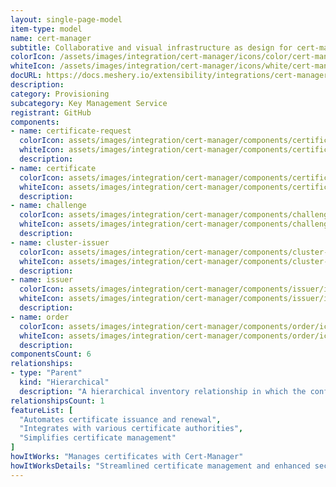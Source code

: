 ```yaml
---
layout: single-page-model
item-type: model
name: cert-manager
subtitle: Collaborative and visual infrastructure as design for cert-manager
colorIcon: /assets/images/integration/cert-manager/icons/color/cert-manager-color.svg
whiteIcon: /assets/images/integration/cert-manager/icons/white/cert-manager-white.svg
docURL: https://docs.meshery.io/extensibility/integrations/cert-manager
description: 
category: Provisioning
subcategory: Key Management Service
registrant: GitHub
components: 
- name: certificate-request
  colorIcon: assets/images/integration/cert-manager/components/certificate-request/icons/color/certificate-request-color.svg
  whiteIcon: assets/images/integration/cert-manager/components/certificate-request/icons/white/certificate-request-white.svg
  description: 
- name: certificate
  colorIcon: assets/images/integration/cert-manager/components/certificate/icons/color/certificate-color.svg
  whiteIcon: assets/images/integration/cert-manager/components/certificate/icons/white/certificate-white.svg
  description: 
- name: challenge
  colorIcon: assets/images/integration/cert-manager/components/challenge/icons/color/challenge-color.svg
  whiteIcon: assets/images/integration/cert-manager/components/challenge/icons/white/challenge-white.svg
  description: 
- name: cluster-issuer
  colorIcon: assets/images/integration/cert-manager/components/cluster-issuer/icons/color/cluster-issuer-color.svg
  whiteIcon: assets/images/integration/cert-manager/components/cluster-issuer/icons/white/cluster-issuer-white.svg
  description: 
- name: issuer
  colorIcon: assets/images/integration/cert-manager/components/issuer/icons/color/issuer-color.svg
  whiteIcon: assets/images/integration/cert-manager/components/issuer/icons/white/issuer-white.svg
  description: 
- name: order
  colorIcon: assets/images/integration/cert-manager/components/order/icons/color/order-color.svg
  whiteIcon: assets/images/integration/cert-manager/components/order/icons/white/order-white.svg
  description: 
componentsCount: 6
relationships: 
- type: "Parent"
  kind: "Hierarchical"
  description: "A hierarchical inventory relationship in which the configuration of (parent) component is patched with the configuration of other (child) component. E.g Secret->Pod, ConfigMaps->Deployment, etc..."
relationshipsCount: 1
featureList: [
  "Automates certificate issuance and renewal",
  "Integrates with various certificate authorities",
  "Simplifies certificate management"
]
howItWorks: "Manages certificates with Cert-Manager"
howItWorksDetails: "Streamlined certificate management and enhanced security in Kubernetes"
---
```

